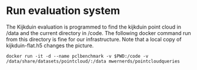 # Run evaluation system

The Kijkduin evaluation is programmed to find the kijkduin point cloud in /data and
the current directory in /code. The following docker command run from this directory is fine for our infrastructure. Note that a local copy of kijkduin-flat.h5 changes the picture.

```
docker run -it -d --name pclbenchmark -v $PWD:/code -v /data/share/datasets/pointcloud/:/data mwernerds/pointcloudqueries
```